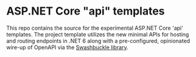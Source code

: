 # ASP.NET Core "api" templates
This repo contains the source for the experimental ASP.NET Core 'api' templates. The project template utilizes the new minimal APIs for hosting and routing endpoints in .NET 6 along with a pre-configured, opinionated wire-up of OpenAPI via the [Swashbuckle library](https://github.com/domaindrivendev/Swashbuckle.AspNetCore).